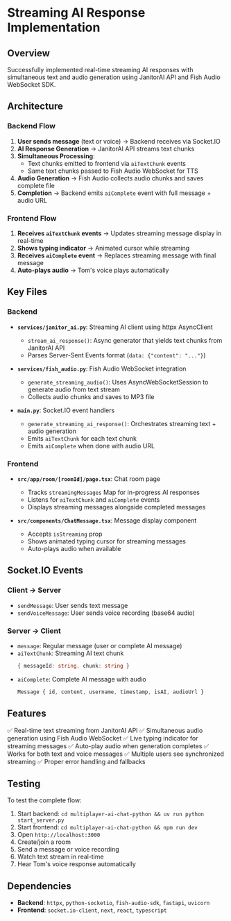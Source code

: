 # Streaming AI Response Implementation

## Overview
Successfully implemented real-time streaming AI responses with simultaneous text and audio generation using JanitorAI API and Fish Audio WebSocket SDK.

## Architecture

### Backend Flow
1. **User sends message** (text or voice) → Backend receives via Socket.IO
2. **AI Response Generation** → JanitorAI API streams text chunks
3. **Simultaneous Processing**:
   - Text chunks emitted to frontend via `aiTextChunk` events
   - Same text chunks passed to Fish Audio WebSocket for TTS
4. **Audio Generation** → Fish Audio collects audio chunks and saves complete file
5. **Completion** → Backend emits `aiComplete` event with full message + audio URL

### Frontend Flow
1. **Receives `aiTextChunk` events** → Updates streaming message display in real-time
2. **Shows typing indicator** → Animated cursor while streaming
3. **Receives `aiComplete` event** → Replaces streaming message with final message
4. **Auto-plays audio** → Tom's voice plays automatically

## Key Files

### Backend
- **`services/janitor_ai.py`**: Streaming AI client using httpx AsyncClient
  - `stream_ai_response()`: Async generator that yields text chunks from JanitorAI API
  - Parses Server-Sent Events format (`data: {"content": "..."}`)

- **`services/fish_audio.py`**: Fish Audio WebSocket integration
  - `generate_streaming_audio()`: Uses AsyncWebSocketSession to generate audio from text stream
  - Collects audio chunks and saves to MP3 file

- **`main.py`**: Socket.IO event handlers
  - `generate_streaming_ai_response()`: Orchestrates streaming text + audio generation
  - Emits `aiTextChunk` for each text chunk
  - Emits `aiComplete` when done with audio URL

### Frontend
- **`src/app/room/[roomId]/page.tsx`**: Chat room page
  - Tracks `streamingMessages` Map for in-progress AI responses
  - Listens for `aiTextChunk` and `aiComplete` events
  - Displays streaming messages alongside completed messages

- **`src/components/ChatMessage.tsx`**: Message display component
  - Accepts `isStreaming` prop
  - Shows animated typing cursor for streaming messages
  - Auto-plays audio when available

## Socket.IO Events

### Client → Server
- `sendMessage`: User sends text message
- `sendVoiceMessage`: User sends voice recording (base64 audio)

### Server → Client
- `message`: Regular message (user or complete AI message)
- `aiTextChunk`: Streaming AI text chunk
  ```typescript
  { messageId: string, chunk: string }
  ```
- `aiComplete`: Complete AI message with audio
  ```typescript
  Message { id, content, username, timestamp, isAI, audioUrl }
  ```

## Features
✅ Real-time text streaming from JanitorAI API
✅ Simultaneous audio generation using Fish Audio WebSocket
✅ Live typing indicator for streaming messages
✅ Auto-play audio when generation completes
✅ Works for both text and voice messages
✅ Multiple users see synchronized streaming
✅ Proper error handling and fallbacks

## Testing
To test the complete flow:
1. Start backend: `cd multiplayer-ai-chat-python && uv run python start_server.py`
2. Start frontend: `cd multiplayer-ai-chat-python && npm run dev`
3. Open `http://localhost:3000`
4. Create/join a room
5. Send a message or voice recording
6. Watch text stream in real-time
7. Hear Tom's voice response automatically

## Dependencies
- **Backend**: `httpx`, `python-socketio`, `fish-audio-sdk`, `fastapi`, `uvicorn`
- **Frontend**: `socket.io-client`, `next`, `react`, `typescript`

